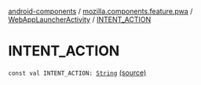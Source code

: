[android-components](../../index.md) / [mozilla.components.feature.pwa](../index.md) / [WebAppLauncherActivity](index.md) / [INTENT_ACTION](./-i-n-t-e-n-t_-a-c-t-i-o-n.md)

# INTENT_ACTION

`const val INTENT_ACTION: `[`String`](https://kotlinlang.org/api/latest/jvm/stdlib/kotlin/-string/index.html) [(source)](https://github.com/mozilla-mobile/android-components/blob/master/components/feature/pwa/src/main/java/mozilla/components/feature/pwa/WebAppLauncherActivity.kt#L100)